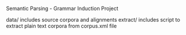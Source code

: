 Semantic Parsing - Grammar Induction Project

data/ includes source corpora and alignments
extract/ includes script to extract plain text corpora from corpus.xml file
